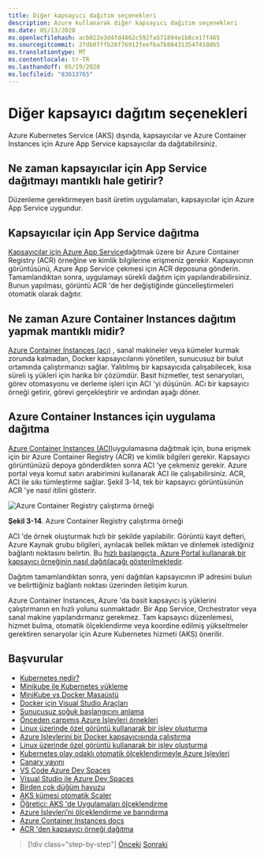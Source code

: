 ```yaml
---
title: Diğer kapsayıcı dağıtım seçenekleri
description: Azure kullanarak diğer kapsayıcı dağıtım seçenekleri
ms.date: 05/13/2020
ms.openlocfilehash: acb022e3d4fd4862c592fa571894e1b8ce17f465
ms.sourcegitcommit: 27db07ffb26f76912feefba7b884313547410db5
ms.translationtype: MT
ms.contentlocale: tr-TR
ms.lasthandoff: 05/19/2020
ms.locfileid: "83613765"
---
```

# <a name="other-container-deployment-options"></a>Diğer kapsayıcı dağıtım seçenekleri

Azure Kubernetes Service (AKS) dışında, kapsayıcılar ve Azure Container Instances için Azure App Service kapsayıcılar da dağıtabilirsiniz.

## <a name="when-does-it-make-sense-to-deploy-to-app-service-for-containers"></a>Ne zaman kapsayıcılar için App Service dağıtmayı mantıklı hale getirir?

Düzenleme gerektirmeyen basit üretim uygulamaları, kapsayıcılar için Azure App Service uygundur.

## <a name="how-to-deploy-to-app-service-for-containers"></a>Kapsayıcılar için App Service dağıtma

[Kapsayıcılar için Azure App Service](https://azure.microsoft.com/services/app-service/containers/)dağıtmak üzere bir Azure Container Registry (ACR) örneğine ve kimlik bilgilerine erişmeniz gerekir. Kapsayıcının görüntüsünü, Azure App Service çekmesi için ACR deposuna gönderin. Tamamlandıktan sonra, uygulamayı sürekli dağıtım için yapılandırabilirsiniz. Bunun yapılması, görüntü ACR 'de her değiştiğinde güncelleştirmeleri otomatik olarak dağıtır.

## <a name="when-does-it-make-sense-to-deploy-to-azure-container-instances"></a>Ne zaman Azure Container Instances dağıtım yapmak mantıklı midir?

[Azure Container Instances (acı)](https://azure.microsoft.com/services/container-instances/) , sanal makineler veya kümeler kurmak zorunda kalmadan, Docker kapsayıcılarını yönetilen, sunucusuz bir bulut ortamında çalıştırmanızı sağlar. Yalıtılmış bir kapsayıcıda çalışabilecek, kısa süreli iş yükleri için harika bir çözümdür. Basit hizmetler, test senaryoları, görev otomasyonu ve derleme işleri için ACI 'yi düşünün. ACı bir kapsayıcı örneği getirir, görevi gerçekleştirir ve ardından aşağı döner.

## <a name="how-to-deploy-an-app-to-azure-container-instances"></a>Azure Container Instances için uygulama dağıtma

[Azure Container Instances (ACI)](https://docs.microsoft.com/azure/container-instances/)uygulamasına dağıtmak için, buna erişmek için bir Azure Container Registry (ACR) ve kimlik bilgileri gerekir. Kapsayıcı görüntünüzü depoya gönderdikten sonra ACI 'ye çekmeniz gerekir. Azure portal veya komut satırı arabirimini kullanarak ACI ile çalışabilirsiniz. ACR, ACI ile sıkı tümleştirme sağlar. Şekil 3-14, tek bir kapsayıcı görüntüsünün ACR 'ye nasıl itilini gösterir.

![Azure Container Registry çalıştırma örneği](./media/acr-runinstance-contextmenu.png)

**Şekil 3-14**. Azure Container Registry çalıştırma örneği

ACI 'de örnek oluşturmak hızlı bir şekilde yapılabilir. Görüntü kayıt defteri, Azure Kaynak grubu bilgileri, ayrılacak bellek miktarı ve dinlemek istediğiniz bağlantı noktasını belirtin. Bu [hızlı başlangıçta, Azure Portal kullanarak bir kapsayıcı örneğinin nasıl dağıtılacağı gösterilmektedir](https://docs.microsoft.com/azure/container-instances/container-instances-quickstart-portal).

Dağıtım tamamlandıktan sonra, yeni dağıtılan kapsayıcının IP adresini bulun ve belirttiğiniz bağlantı noktası üzerinden iletişim kurun.

Azure Container Instances, Azure 'da basit kapsayıcı iş yüklerini çalıştırmanın en hızlı yolunu sunmaktadır. Bir App Service, Orchestrator veya sanal makine yapılandırmanız gerekmez. Tam kapsayıcı düzenlemesi, hizmet bulma, otomatik ölçeklendirme veya koordine edilmiş yükseltmeler gerektiren senaryolar için Azure Kubernetes hizmeti (AKS) önerilir.

## <a name="references"></a>Başvurular

- [Kubernetes nedir?](https://blog.newrelic.com/engineering/what-is-kubernetes/)
- [Minikube ile Kubernetes yükleme](https://kubernetes.io/docs/setup/learning-environment/minikube/)
- [MiniKube vs Docker Masaüstü](https://medium.com/containers-101/local-kubernetes-for-windows-minikube-vs-docker-desktop-25a1c6d3b766)
- [Docker için Visual Studio Araçları](https://docs.microsoft.com/dotnet/standard/containerized-lifecycle-architecture/design-develop-containerized-apps/visual-studio-tools-for-docker)
- [Sunucusuz soğuk başlangıcını anlama](https://azure.microsoft.com/blog/understanding-serverless-cold-start/)
- [Önceden çarpımış Azure Işlevleri örnekleri](https://docs.microsoft.com/azure/azure-functions/functions-premium-plan#pre-warmed-instances)
- [Linux üzerinde özel görüntü kullanarak bir işlev oluşturma](https://docs.microsoft.com/azure/azure-functions/functions-create-function-linux-custom-image)
- [Azure Işlevlerini bir Docker kapsayıcısında çalıştırma](https://markheath.net/post/azure-functions-docker)
- [Linux üzerinde özel görüntü kullanarak bir işlev oluşturma](https://docs.microsoft.com/azure/azure-functions/functions-create-function-linux-custom-image)
- [Kubernetes olay odaklı otomatik ölçeklendirmeyle Azure Işlevleri](https://docs.microsoft.com/azure/azure-functions/functions-kubernetes-keda)
- [Canary yayını](https://martinfowler.com/bliki/CanaryRelease.html)
- [VS Code Azure Dev Spaces](https://docs.microsoft.com/azure/dev-spaces/quickstart-netcore)
- [Visual Studio ile Azure Dev Spaces](https://docs.microsoft.com/azure/dev-spaces/quickstart-netcore-visualstudio)
- [Birden çok düğüm havuzu](https://docs.microsoft.com/azure/aks/use-multiple-node-pools)
- [AKS kümesi otomatik Scaler](https://docs.microsoft.com/azure/aks/cluster-autoscaler)
- [Öğretici: AKS 'de Uygulamaları ölçeklendirme](https://docs.microsoft.com/azure/aks/tutorial-kubernetes-scale)
- [Azure İşlevleri’ni ölçeklendirme ve barındırma](https://docs.microsoft.com/azure/azure-functions/functions-scale)
- [Azure Container Instances docs](https://docs.microsoft.com/azure/container-instances/)
- [ACR 'den kapsayıcı örneği dağıtma](https://docs.microsoft.com/azure/container-instances/container-instances-using-azure-container-registry#deploy-with-azure-portal)

>[!div class="step-by-step"]
>[Önceki](scale-containers-serverless.md) 
> [Sonraki](communication-patterns.md)
